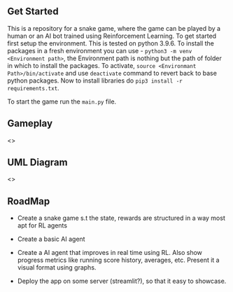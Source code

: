 ## Get Started

This is a repository for a snake game, where the game can be played by a human or an AI bot trained using Reinforcement Learning. To get started first setup the environment. This is tested on python 3.9.6. To install the packages in a fresh environment you can use - `python3 -m venv <Environment path>`, the Environment path is nothing but the path of folder in which to install the packages. To activate, `source <Environmant Path>/bin/activate` and use `deactivate` command to revert back to base python packages. Now to install libraries do `pip3 install -r requirements.txt`.

To start the game run the `main.py` file.

## Gameplay

<>

## UML Diagram

<>

## RoadMap

- Create a snake game s.t the state, rewards are structured in a way most apt for RL agents

- Create a basic AI agent

- Create a AI agent that improves in real time using RL. Also show progress metrics like running score history, averages, etc. Present it a visual format using graphs.

- Deploy the app on some server (streamlit?), so that it easy to showcase.
